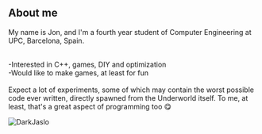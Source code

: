 <div id="contents">

<h2>
  About me
</h2>
My name is Jon, and I'm a fourth year student of Computer Engineering at UPC, Barcelona, Spain.<br><br>
  
-Interested in C++, games, DIY and optimization<br>
-Would like to make games, at least for fun<br>
<br>
  Expect a lot of experiments, some of which may contain the worst possible code ever written, directly spawned from the Underworld itself. To me, at least, that's a great aspect of programming too &#128523;	
  
<p><img align="left" src="https://github-readme-stats.vercel.app/api/top-langs?username=DarkJaslo&show_icons=true&locale=en&layout=compact&langs_count=16" alt="DarkJaslo" /></p>
<!--<p>&nbsp;<img align="center" src="https://github-readme-stats.vercel.app/api?username=DarkJaslo&show_icons=true&locale=en" alt="DarkJaslo" /></p>-->
